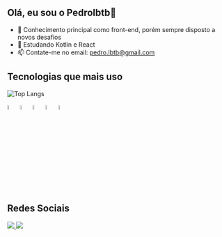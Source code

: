 ## Olá, eu sou o Pedrolbtb👋

- 🔭 Conhecimento principal como front-end, porém sempre disposto a novos desafios
- 🌱 Estudando Kotlin e React
- 📫 Contate-me no email: pedro.lbtb@gmail.com

## Tecnologias que mais uso
  
![Top Langs](https://github-readme-stats.vercel.app/api/top-langs/?username=Pedrolbtb&layout=compact)

<p>
  <img src="https://cdn.jsdelivr.net/gh/devicons/devicon@latest/icons/kotlin/kotlin-original.svg" width="5%" />
  <img src="https://cdn.jsdelivr.net/gh/devicons/devicon@latest/icons/html5/html5-original.svg" width="5%" />
  <img src="https://cdn.jsdelivr.net/gh/devicons/devicon@latest/icons/css3/css3-original.svg" width="5%" />
  <img src="https://cdn.jsdelivr.net/gh/devicons/devicon@latest/icons/javascript/javascript-plain.svg" width="5%" />
  <img src="https://cdn.jsdelivr.net/gh/devicons/devicon@latest/icons/react/react-original.svg" width="5%" />
</p>

## Redes Sociais
<p>
  <a href="mailto:pedro.lbtb@gmail.com">
<img src="https://img.shields.io/badge/Gmail-D14836?style=for-the-badge&logo=gmail&logoColor=white">
    </a>
   <a href="">
<img src="https://img.shields.io/badge/LinkedIn-0077B5?style=for-the-badge&logo=linkedin&logoColor=white">
    </a>
</p>     
          
          
